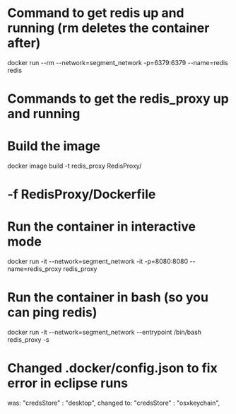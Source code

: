# Command to get redis up and running (rm deletes the container after)
docker run --rm --network=segment_network -p=6379:6379 --name=redis redis


# Commands to get the redis_proxy up and running
# Build the image
docker image build -t redis_proxy RedisProxy/
# -f RedisProxy/Dockerfile

# Run the container in interactive mode
docker run -it --network=segment_network -it -p=8080:8080 --name=redis_proxy redis_proxy

# Run the container in bash (so you can ping redis)
docker run -it --network=segment_network --entrypoint /bin/bash redis_proxy -s




# Changed .docker/config.json to fix error in eclipse runs
was: "credsStore" : "desktop",
changed to:  "credsStore" : "osxkeychain",